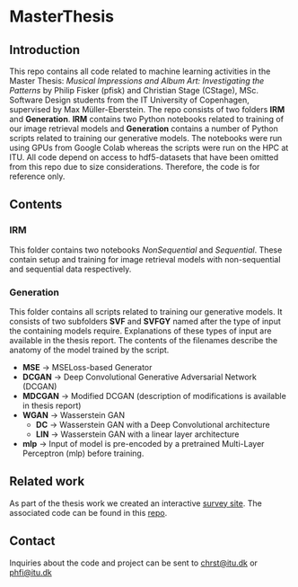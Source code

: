 # MasterThesis

## Introduction
This repo contains all code related to machine learning activities in the Master Thesis: _Musical Impressions and Album Art: Investigating the Patterns_ by Philip Fisker (pfisk) and Christian Stage (CStage), MSc. Software Design students from the IT University of Copenhagen, supervised by Max Müller-Eberstein. The repo consists of two folders **IRM** and **Generation**. **IRM** contains two Python notebooks related to training of our image retrieval models and **Generation** contains a number of Python scripts related to training our generative models. The notebooks were run using GPUs from Google Colab whereas the scripts were run on the HPC at ITU. All code depend on access to hdf5-datasets that have been omitted from this repo due to size considerations. Therefore, the code is for reference only.

## Contents

### IRM
This folder contains two notebooks _NonSequential_ and _Sequential_. These contain setup and training for image retrieval models with non-sequential and sequential data respectively.

### Generation
This folder contains all scripts related to training our generative models. It consists of two subfolders **SVF** and **SVFGY** named after the type of input the containing models require. Explanations of these types of input are available in the thesis report. The contents of the filenames describe the anatomy of the model trained by the script.

- **MSE** -> MSELoss-based Generator
- **DCGAN** -> Deep Convolutional Generative Adversarial Network (DCGAN)
- **MDCGAN** -> Modified DCGAN (description of modifications is available in thesis report)
- **WGAN** -> Wasserstein GAN
  - **DC** -> Wasserstein GAN with a Deep Convolutional architecture
  - **LIN** -> Wasserstein GAN with a linear layer architecture
- **mlp** -> Input of model is pre-encoded by a pretrained Multi-Layer Perceptron (mlp) before training.


## Related work
As part of the thesis work we created an interactive [survey site](https://kagenet.vercel.app/). The associated code can be found in this [repo](https://github.com/PFisk/kagenet).

## Contact
Inquiries about the code and project can be sent to chrst@itu.dk or phfi@itu.dk
